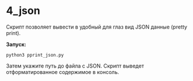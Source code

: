 # 4_json

Скрипт позволяет вывести в удобный для глаз вид JSON данные (pretty print). 

**Запуск:**

`python3 pprint_json.py`

Затем укажите путь до файла с JSON. 
Скрипт выведет отформатированное содержимое в консоль.
